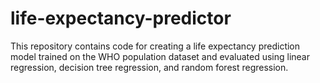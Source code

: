 # life-expectancy-predictor
This repository contains code for creating a life expectancy prediction model trained on the WHO population dataset and evaluated using linear regression, decision tree regression, and random forest regression.
